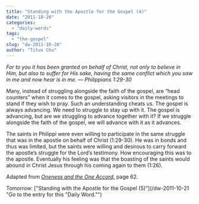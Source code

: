 ```yaml
---
title: "Standing with the Apostle for the Gospel (4)"
date: "2011-10-20"
categories: 
  - "daily-words"
tags: 
  - "the-gospel"
slug: "dw-2011-10-20"
author: "Titus Chu"
---
```


_For to you it has been granted on behalf of Christ, not only to believe in Him, but also to suffer for His sake, having the same conflict which you saw in me and now hear is in me. — Philippians 1:29-30_

Many, instead of struggling alongside the faith of the gospel, are “head counters” when it comes to the gospel, asking visitors in the meetings to stand if they wish to pray. Such an understanding cheats us. The gospel is always advancing. We need to struggle to stay up with it. The gospel is advancing, but are we struggling to advance together with it? If we struggle alongside the faith of the gospel, we will advance with it as it advances.

The saints in Philippi were even willing to participate in the same struggle that was in the apostle on behalf of Christ (1:29-30). He was in bonds and thus was limited, but the saints were willing and desirous to carry forward the apostle’s struggle for the Lord’s testimony. How encouraging this was to the apostle. Eventually his feeling was that the boasting of the saints would abound in Christ Jesus through his coming again to them (1:26).

Adapted from _[Oneness and the One Accord,](/book-oneness "Go to the listing for this book.")_ page 62.

Tomorrow: ["Standing with the Apostle for the Gospel (5)"](/dw-2011-10-21 "Go to the entry for this "Daily Word."")
